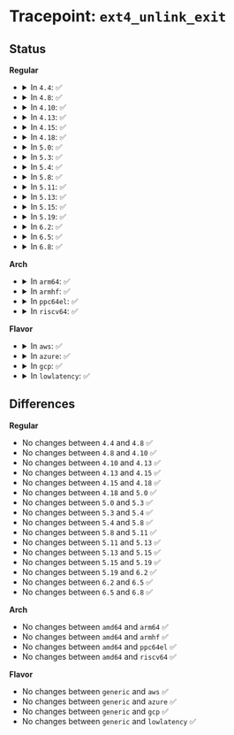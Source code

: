# Tracepoint: <code>ext4_unlink_exit</code>

## Status
<b>Regular</b>
<ul>
<li>
<details>
<summary>In <code>4.4</code>: ✅</summary>

Event:

```c
struct trace_event_raw_ext4_unlink_exit {
    struct trace_entry ent;
    dev_t dev;
    ino_t ino;
    int ret;
    char __data[0];
};
```
Function:

```c
void trace_event_raw_event_ext4_unlink_exit(void *__data, struct dentry *dentry, int ret);
```
</details>
</li>
<li>
<details>
<summary>In <code>4.8</code>: ✅</summary>

Event:

```c
struct trace_event_raw_ext4_unlink_exit {
    struct trace_entry ent;
    dev_t dev;
    ino_t ino;
    int ret;
    char __data[0];
};
```
Function:

```c
void trace_event_raw_event_ext4_unlink_exit(void *__data, struct dentry *dentry, int ret);
```
</details>
</li>
<li>
<details>
<summary>In <code>4.10</code>: ✅</summary>

Event:

```c
struct trace_event_raw_ext4_unlink_exit {
    struct trace_entry ent;
    dev_t dev;
    ino_t ino;
    int ret;
    char __data[0];
};
```
Function:

```c
void trace_event_raw_event_ext4_unlink_exit(void *__data, struct dentry *dentry, int ret);
```
</details>
</li>
<li>
<details>
<summary>In <code>4.13</code>: ✅</summary>

Event:

```c
struct trace_event_raw_ext4_unlink_exit {
    struct trace_entry ent;
    dev_t dev;
    ino_t ino;
    int ret;
    char __data[0];
};
```
Function:

```c
void trace_event_raw_event_ext4_unlink_exit(void *__data, struct dentry *dentry, int ret);
```
</details>
</li>
<li>
<details>
<summary>In <code>4.15</code>: ✅</summary>

Event:

```c
struct trace_event_raw_ext4_unlink_exit {
    struct trace_entry ent;
    dev_t dev;
    ino_t ino;
    int ret;
    char __data[0];
};
```
Function:

```c
void trace_event_raw_event_ext4_unlink_exit(void *__data, struct dentry *dentry, int ret);
```
</details>
</li>
<li>
<details>
<summary>In <code>4.18</code>: ✅</summary>

Event:

```c
struct trace_event_raw_ext4_unlink_exit {
    struct trace_entry ent;
    dev_t dev;
    ino_t ino;
    int ret;
    char __data[0];
};
```
Function:

```c
void trace_event_raw_event_ext4_unlink_exit(void *__data, struct dentry *dentry, int ret);
```
</details>
</li>
<li>
<details>
<summary>In <code>5.0</code>: ✅</summary>

Event:

```c
struct trace_event_raw_ext4_unlink_exit {
    struct trace_entry ent;
    dev_t dev;
    ino_t ino;
    int ret;
    char __data[0];
};
```
Function:

```c
void trace_event_raw_event_ext4_unlink_exit(void *__data, struct dentry *dentry, int ret);
```
</details>
</li>
<li>
<details>
<summary>In <code>5.3</code>: ✅</summary>

Event:

```c
struct trace_event_raw_ext4_unlink_exit {
    struct trace_entry ent;
    dev_t dev;
    ino_t ino;
    int ret;
    char __data[0];
};
```
Function:

```c
void trace_event_raw_event_ext4_unlink_exit(void *__data, struct dentry *dentry, int ret);
```
</details>
</li>
<li>
<details>
<summary>In <code>5.4</code>: ✅</summary>

Event:

```c
struct trace_event_raw_ext4_unlink_exit {
    struct trace_entry ent;
    dev_t dev;
    ino_t ino;
    int ret;
    char __data[0];
};
```
Function:

```c
void trace_event_raw_event_ext4_unlink_exit(void *__data, struct dentry *dentry, int ret);
```
</details>
</li>
<li>
<details>
<summary>In <code>5.8</code>: ✅</summary>

Event:

```c
struct trace_event_raw_ext4_unlink_exit {
    struct trace_entry ent;
    dev_t dev;
    ino_t ino;
    int ret;
    char __data[0];
};
```
Function:

```c
void trace_event_raw_event_ext4_unlink_exit(void *__data, struct dentry *dentry, int ret);
```
</details>
</li>
<li>
<details>
<summary>In <code>5.11</code>: ✅</summary>

Event:

```c
struct trace_event_raw_ext4_unlink_exit {
    struct trace_entry ent;
    dev_t dev;
    ino_t ino;
    int ret;
    char __data[0];
};
```
Function:

```c
void trace_event_raw_event_ext4_unlink_exit(void *__data, struct dentry *dentry, int ret);
```
</details>
</li>
<li>
<details>
<summary>In <code>5.13</code>: ✅</summary>

Event:

```c
struct trace_event_raw_ext4_unlink_exit {
    struct trace_entry ent;
    dev_t dev;
    ino_t ino;
    int ret;
    char __data[0];
};
```
Function:

```c
void trace_event_raw_event_ext4_unlink_exit(void *__data, struct dentry *dentry, int ret);
```
</details>
</li>
<li>
<details>
<summary>In <code>5.15</code>: ✅</summary>

Event:

```c
struct trace_event_raw_ext4_unlink_exit {
    struct trace_entry ent;
    dev_t dev;
    ino_t ino;
    int ret;
    char __data[0];
};
```
Function:

```c
void trace_event_raw_event_ext4_unlink_exit(void *__data, struct dentry *dentry, int ret);
```
</details>
</li>
<li>
<details>
<summary>In <code>5.19</code>: ✅</summary>

Event:

```c
struct trace_event_raw_ext4_unlink_exit {
    struct trace_entry ent;
    dev_t dev;
    ino_t ino;
    int ret;
    char __data[0];
};
```
Function:

```c
void trace_event_raw_event_ext4_unlink_exit(void *__data, struct dentry *dentry, int ret);
```
</details>
</li>
<li>
<details>
<summary>In <code>6.2</code>: ✅</summary>

Event:

```c
struct trace_event_raw_ext4_unlink_exit {
    struct trace_entry ent;
    dev_t dev;
    ino_t ino;
    int ret;
    char __data[0];
};
```
Function:

```c
void trace_event_raw_event_ext4_unlink_exit(void *__data, struct dentry *dentry, int ret);
```
</details>
</li>
<li>
<details>
<summary>In <code>6.5</code>: ✅</summary>

Event:

```c
struct trace_event_raw_ext4_unlink_exit {
    struct trace_entry ent;
    dev_t dev;
    ino_t ino;
    int ret;
    char __data[0];
};
```
Function:

```c
void trace_event_raw_event_ext4_unlink_exit(void *__data, struct dentry *dentry, int ret);
```
</details>
</li>
<li>
<details>
<summary>In <code>6.8</code>: ✅</summary>

Event:

```c
struct trace_event_raw_ext4_unlink_exit {
    struct trace_entry ent;
    dev_t dev;
    ino_t ino;
    int ret;
    char __data[0];
};
```
Function:

```c
void trace_event_raw_event_ext4_unlink_exit(void *__data, struct dentry *dentry, int ret);
```
</details>
</li>
</ul>
<b>Arch</b>
<ul>
<li>
<details>
<summary>In <code>arm64</code>: ✅</summary>

Event:

```c
struct trace_event_raw_ext4_unlink_exit {
    struct trace_entry ent;
    dev_t dev;
    ino_t ino;
    int ret;
    char __data[0];
};
```
Function:

```c
void trace_event_raw_event_ext4_unlink_exit(void *__data, struct dentry *dentry, int ret);
```
</details>
</li>
<li>
<details>
<summary>In <code>armhf</code>: ✅</summary>

Event:

```c
struct trace_event_raw_ext4_unlink_exit {
    struct trace_entry ent;
    dev_t dev;
    ino_t ino;
    int ret;
    char __data[0];
};
```
Function:

```c
void trace_event_raw_event_ext4_unlink_exit(void *__data, struct dentry *dentry, int ret);
```
</details>
</li>
<li>
<details>
<summary>In <code>ppc64el</code>: ✅</summary>

Event:

```c
struct trace_event_raw_ext4_unlink_exit {
    struct trace_entry ent;
    dev_t dev;
    ino_t ino;
    int ret;
    char __data[0];
};
```
Function:

```c
void trace_event_raw_event_ext4_unlink_exit(void *__data, struct dentry *dentry, int ret);
```
</details>
</li>
<li>
<details>
<summary>In <code>riscv64</code>: ✅</summary>

Event:

```c
struct trace_event_raw_ext4_unlink_exit {
    struct trace_entry ent;
    dev_t dev;
    ino_t ino;
    int ret;
    char __data[0];
};
```
Function:

```c
void trace_event_raw_event_ext4_unlink_exit(void *__data, struct dentry *dentry, int ret);
```
</details>
</li>
</ul>
<b>Flavor</b>
<ul>
<li>
<details>
<summary>In <code>aws</code>: ✅</summary>

Event:

```c
struct trace_event_raw_ext4_unlink_exit {
    struct trace_entry ent;
    dev_t dev;
    ino_t ino;
    int ret;
    char __data[0];
};
```
Function:

```c
void trace_event_raw_event_ext4_unlink_exit(void *__data, struct dentry *dentry, int ret);
```
</details>
</li>
<li>
<details>
<summary>In <code>azure</code>: ✅</summary>

Event:

```c
struct trace_event_raw_ext4_unlink_exit {
    struct trace_entry ent;
    dev_t dev;
    ino_t ino;
    int ret;
    char __data[0];
};
```
Function:

```c
void trace_event_raw_event_ext4_unlink_exit(void *__data, struct dentry *dentry, int ret);
```
</details>
</li>
<li>
<details>
<summary>In <code>gcp</code>: ✅</summary>

Event:

```c
struct trace_event_raw_ext4_unlink_exit {
    struct trace_entry ent;
    dev_t dev;
    ino_t ino;
    int ret;
    char __data[0];
};
```
Function:

```c
void trace_event_raw_event_ext4_unlink_exit(void *__data, struct dentry *dentry, int ret);
```
</details>
</li>
<li>
<details>
<summary>In <code>lowlatency</code>: ✅</summary>

Event:

```c
struct trace_event_raw_ext4_unlink_exit {
    struct trace_entry ent;
    dev_t dev;
    ino_t ino;
    int ret;
    char __data[0];
};
```
Function:

```c
void trace_event_raw_event_ext4_unlink_exit(void *__data, struct dentry *dentry, int ret);
```
</details>
</li>
</ul>

## Differences
<b>Regular</b>
<ul>
<li>
No changes between <code>4.4</code> and <code>4.8</code> ✅
</li>
<li>
No changes between <code>4.8</code> and <code>4.10</code> ✅
</li>
<li>
No changes between <code>4.10</code> and <code>4.13</code> ✅
</li>
<li>
No changes between <code>4.13</code> and <code>4.15</code> ✅
</li>
<li>
No changes between <code>4.15</code> and <code>4.18</code> ✅
</li>
<li>
No changes between <code>4.18</code> and <code>5.0</code> ✅
</li>
<li>
No changes between <code>5.0</code> and <code>5.3</code> ✅
</li>
<li>
No changes between <code>5.3</code> and <code>5.4</code> ✅
</li>
<li>
No changes between <code>5.4</code> and <code>5.8</code> ✅
</li>
<li>
No changes between <code>5.8</code> and <code>5.11</code> ✅
</li>
<li>
No changes between <code>5.11</code> and <code>5.13</code> ✅
</li>
<li>
No changes between <code>5.13</code> and <code>5.15</code> ✅
</li>
<li>
No changes between <code>5.15</code> and <code>5.19</code> ✅
</li>
<li>
No changes between <code>5.19</code> and <code>6.2</code> ✅
</li>
<li>
No changes between <code>6.2</code> and <code>6.5</code> ✅
</li>
<li>
No changes between <code>6.5</code> and <code>6.8</code> ✅
</li>
</ul>
<b>Arch</b>
<ul>
<li>
No changes between <code>amd64</code> and <code>arm64</code> ✅
</li>
<li>
No changes between <code>amd64</code> and <code>armhf</code> ✅
</li>
<li>
No changes between <code>amd64</code> and <code>ppc64el</code> ✅
</li>
<li>
No changes between <code>amd64</code> and <code>riscv64</code> ✅
</li>
</ul>
<b>Flavor</b>
<ul>
<li>
No changes between <code>generic</code> and <code>aws</code> ✅
</li>
<li>
No changes between <code>generic</code> and <code>azure</code> ✅
</li>
<li>
No changes between <code>generic</code> and <code>gcp</code> ✅
</li>
<li>
No changes between <code>generic</code> and <code>lowlatency</code> ✅
</li>
</ul>
